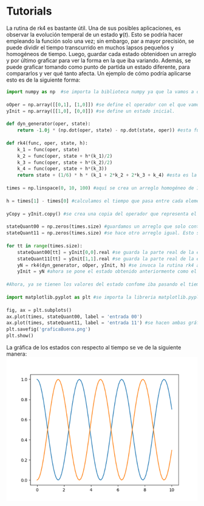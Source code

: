 # Tutorials

La rutina de rk4 es bastante útil. Una de sus posibles aplicaciones, es observar la evolución temperal de un estado $\textbf{y} (\textit{t})$. Esto se podría hacer empleando la función solo una vez; sin embargo, par a mayor precisión, se puede dividir el tiempo transcurrido en muchos lapsos pequeños y homogéneos de tiempo. Luego, guardar cada estado obtenidoen un arreglo y por último graficar para ver la forma en la que iba variando. Además, se puede graficar tomando como punto de partida un estado diferente, para compararlos y ver qué tanto afecta. Un ejemplo de cómo podría aplicarse esto es de la siguiente forma:

```python
import numpy as np  #se importa la biblioteca numpy ya que la vamos a ocupar para ciertos cálculos.

oOper = np.array([[0,1], [1,0]]) #se define el operador con el que vamos a trabajar.
yInit = np.array([[1,0], [0,0]]) #se define un estado inicial.

def dyn_generator(oper, state):
    return -1.0j * (np.dot(oper, state) - np.dot(state, oper)) #esta función es la que evalúa la dinámica a partir del operador y el estado.

def rk4(func, oper, state, h):
    k_1 = func(oper, state)
    k_2 = func(oper, state + h*(k_1)/2)
    k_3 = func(oper, state + h*(k_2)/2)
    k_4 = func(oper, state + h*(k_3))
    return state + (1/6) * h * (k_1 + 2*k_2 + 2*k_3 + k_4) #esta es la función que aplica el método rk4. 

times = np.linspace(0, 10, 100) #aquí se crea un arreglo homogéneo de 100 tiempos entre 0 y 10.

h = times[1] - times[0] #calculamos el tiempo que pasa entre cada elemento del arreglo, esto se puede hacer con cualesquiera dos elementos seguidos, ya que la lista es homogenéa.

yCopy = yInit.copy() #se crea una copia del operador que representa el estado inicial.

stateQuant00 = np.zeros(times.size) #guardamos un arreglo que solo contiene 0.0 y que tiene el tamaño del arreglo times que se definió anteriormete
stateQuant11 = np.zeros(times.size) #se hace otro arreglo igual. Esto se hace para guardar dos entradas diferentes de la matriz del estado inicial, para luego compararlas.

for tt in range(times.size):
    stateQuant00[tt] = yInit[0,0].real #se guarda la parte real de la entrada (0,0) de la matriz del estado inicial.
    stateQuant11[tt] = yInit[1,1].real #se guarda la parte real de la entrada (1,1) de la matriz del estado inicial. 
    yN = rk4(dyn_generator, oOper, yInit, h) #se invoca la rutina rk4 actuando sobre el el estado inicial.
    yInit = yN #ahora se pone el estado obtenido anteriormente como el estado inicial, para que en la siguiente iteración se evalúe con respecto a él.

#Ahora, ya se tienen los valores del estado confome iba pasando el tiempo, con dos puntos iniciales diferentes. 

import matplotlib.pyplot as plt #se importa la libreria matplotlib.pyplot para hacer las gráficas

fig, ax = plt.subplots()
ax.plot(times, stateQuant00, label = 'entrada 00')
ax.plot(times, stateQuant11, label = 'entrada 11') #se hacen ambas gráficas, cuando el estado iniciaba en la entrada (0,0) de la matriz del estado inicial y cuando iniciaba en la entrada (1,1)
plt.savefig('graficaBuena.png')
plt.show()
```
La gráfica de los estados con respecto al tiempo se ve de la siguiente manera:
![gráfica](graficaBuena.png)

